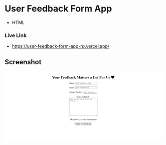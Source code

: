 # User Feedback Form App

- HTML

### Live Link

- https://user-feedback-form-app-rp.vercel.app/





## Screenshot

![App Screenshot](https://github.com/Rahul-Bhutaiya/HTML-Projects02/blob/main/user-feedback-form/project-screenshots/user-feedback-form.png?raw=true)

